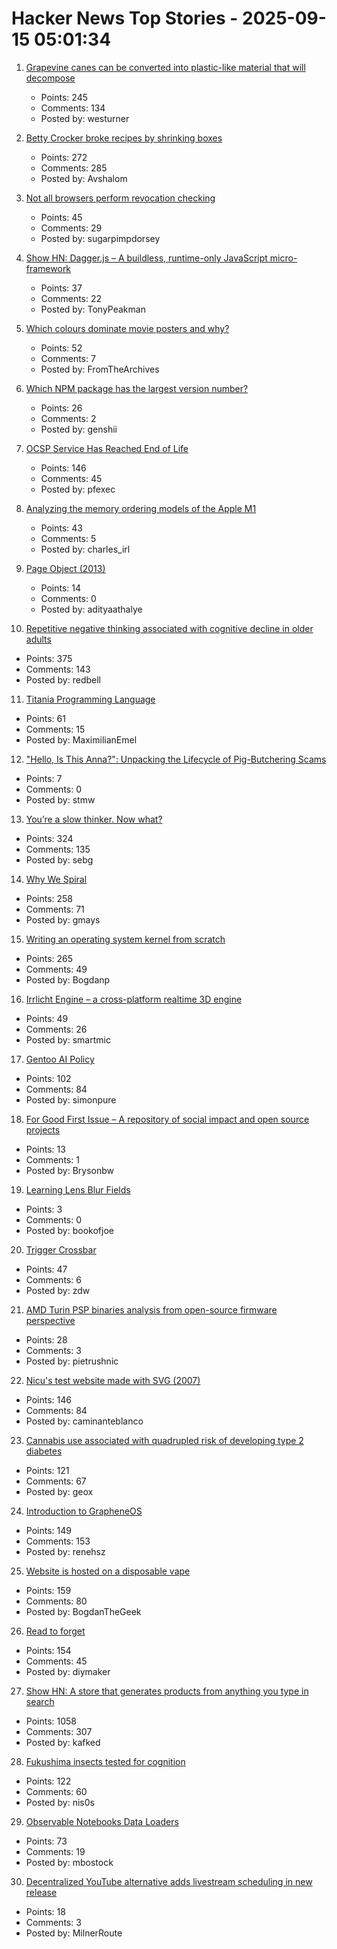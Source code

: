 # Hacker News Top Stories - 2025-09-15 05:01:34

1. [Grapevine canes can be converted into plastic-like material that will decompose](https://www.sdstate.edu/news/2025/08/can-grapevines-help-slow-plastic-waste-problem)
   - Points: 245
   - Comments: 134
   - Posted by: westurner

2. [Betty Crocker broke recipes by shrinking boxes](https://www.cubbyathome.com/boxed-cake-mix-sizes-have-shrunk-80045058)
   - Points: 272
   - Comments: 285
   - Posted by: Avshalom

3. [Not all browsers perform revocation checking](https://revoked-isrgrootx1.letsencrypt.org/)
   - Points: 45
   - Comments: 29
   - Posted by: sugarpimpdorsey

4. [Show HN: Dagger.js – A buildless, runtime-only JavaScript micro-framework](https://daggerjs.org)
   - Points: 37
   - Comments: 22
   - Posted by: TonyPeakman

5. [Which colours dominate movie posters and why?](https://stephenfollows.com/p/which-colours-dominate-movie-posters-and-why)
   - Points: 52
   - Comments: 7
   - Posted by: FromTheArchives

6. [Which NPM package has the largest version number?](https://adamhl.dev/blog/largest-number-in-npm-package/)
   - Points: 26
   - Comments: 2
   - Posted by: genshii

7. [OCSP Service Has Reached End of Life](https://letsencrypt.org/2025/08/06/ocsp-service-has-reached-end-of-life)
   - Points: 146
   - Comments: 45
   - Posted by: pfexec

8. [Analyzing the memory ordering models of the Apple M1](https://www.sciencedirect.com/science/article/pii/S1383762124000390)
   - Points: 43
   - Comments: 5
   - Posted by: charles_irl

9. [Page Object (2013)](https://martinfowler.com/bliki/PageObject.html)
   - Points: 14
   - Comments: 0
   - Posted by: adityaathalye

10. [Repetitive negative thinking associated with cognitive decline in older adults](https://bmcpsychiatry.biomedcentral.com/articles/10.1186/s12888-025-06815-2)
   - Points: 375
   - Comments: 143
   - Posted by: redbell

11. [Titania Programming Language](https://github.com/gingerBill/titania)
   - Points: 61
   - Comments: 15
   - Posted by: MaximilianEmel

12. ["Hello, Is This Anna?": Unpacking the Lifecycle of Pig-Butchering Scams](https://arxiv.org/abs/2503.20821)
   - Points: 7
   - Comments: 0
   - Posted by: stmw

13. [You’re a slow thinker. Now what?](https://chillphysicsenjoyer.substack.com/p/youre-a-slow-thinker-now-what)
   - Points: 324
   - Comments: 135
   - Posted by: sebg

14. [Why We Spiral](https://behavioralscientist.org/why-we-spiral/)
   - Points: 258
   - Comments: 71
   - Posted by: gmays

15. [Writing an operating system kernel from scratch](https://popovicu.com/posts/writing-an-operating-system-kernel-from-scratch/)
   - Points: 265
   - Comments: 49
   - Posted by: Bogdanp

16. [Irrlicht Engine – a cross-platform realtime 3D engine](https://irrlicht.sourceforge.io/?page_id=45)
   - Points: 49
   - Comments: 26
   - Posted by: smartmic

17. [Gentoo AI Policy](https://wiki.gentoo.org/wiki/Project:Council/AI_policy)
   - Points: 102
   - Comments: 84
   - Posted by: simonpure

18. [For Good First Issue – A repository of social impact and open source projects](https://forgoodfirstissue.github.com/)
   - Points: 13
   - Comments: 1
   - Posted by: Brysonbw

19. [Learning Lens Blur Fields](https://blur-fields.github.io/)
   - Points: 3
   - Comments: 0
   - Posted by: bookofjoe

20. [Trigger Crossbar](https://serd.es/2025/09/14/Trigger-crossbar.html)
   - Points: 47
   - Comments: 6
   - Posted by: zdw

21. [AMD Turin PSP binaries analysis from open-source firmware perspective](https://blog.3mdeb.com/2025/2025-09-11-gigabyte-mz33-ar1-blob-analysis/)
   - Points: 28
   - Comments: 3
   - Posted by: pietrushnic

22. [Nicu's test website made with SVG (2007)](https://svg.nicubunu.ro/)
   - Points: 146
   - Comments: 84
   - Posted by: caminanteblanco

23. [Cannabis use associated with quadrupled risk of developing type 2 diabetes](https://medicalxpress.com/news/2025-09-cannabis-quadrupled-diabetes-million-adults.html)
   - Points: 121
   - Comments: 67
   - Posted by: geox

24. [Introduction to GrapheneOS](https://dataswamp.org/~solene/2025-01-12-intro-to-grapheneos.html)
   - Points: 149
   - Comments: 153
   - Posted by: renehsz

25. [Website is hosted on a disposable vape](http://ewaste.fka.wtf/)
   - Points: 159
   - Comments: 80
   - Posted by: BogdanTheGeek

26. [Read to forget](https://mo42.bearblog.dev/read-to-forget/)
   - Points: 154
   - Comments: 45
   - Posted by: diymaker

27. [Show HN: A store that generates products from anything you type in search](https://anycrap.shop/)
   - Points: 1058
   - Comments: 307
   - Posted by: kafked

28. [Fukushima insects tested for cognition](https://news.cnrs.fr/articles/fukushima-insects-tested-for-cognition)
   - Points: 122
   - Comments: 60
   - Posted by: nis0s

29. [Observable Notebooks Data Loaders](https://observablehq.com/notebook-kit/data-loaders)
   - Points: 73
   - Comments: 19
   - Posted by: mbostock

30. [Decentralized YouTube alternative adds livestream scheduling in new release](https://news.itsfoss.com/peertube-7-3/)
   - Points: 18
   - Comments: 3
   - Posted by: MilnerRoute

